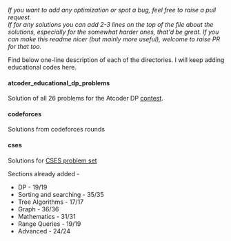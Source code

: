 _If you want to add any optimization or spot a bug, feel free to raise a pull request. \
If for any solutions you can add 2-3 lines on the top of the file about the solutions, especially for the somewhat harder ones, that'd be great.
If you can make this readme nicer (but mainly more useful), welcome to raise PR for that too._

Find below one-line description of each of the directories. I will keep adding educational codes here.

#### atcoder_educational_dp_problems
Solution of all 26 problems for the Atcoder DP [contest](https://atcoder.jp/contests/dp).

#### codeforces
Solutions from codeforces rounds


#### cses
Solutions for [CSES problem set](https://cses.fi/problemset/)

Sections already added -
* DP - 19/19
* Sorting and searching - 35/35
* Tree Algorithms - 17/17
* Graph - 36/36
* Mathematics - 31/31
* Range Queries - 19/19
* Advanced - 24/24

